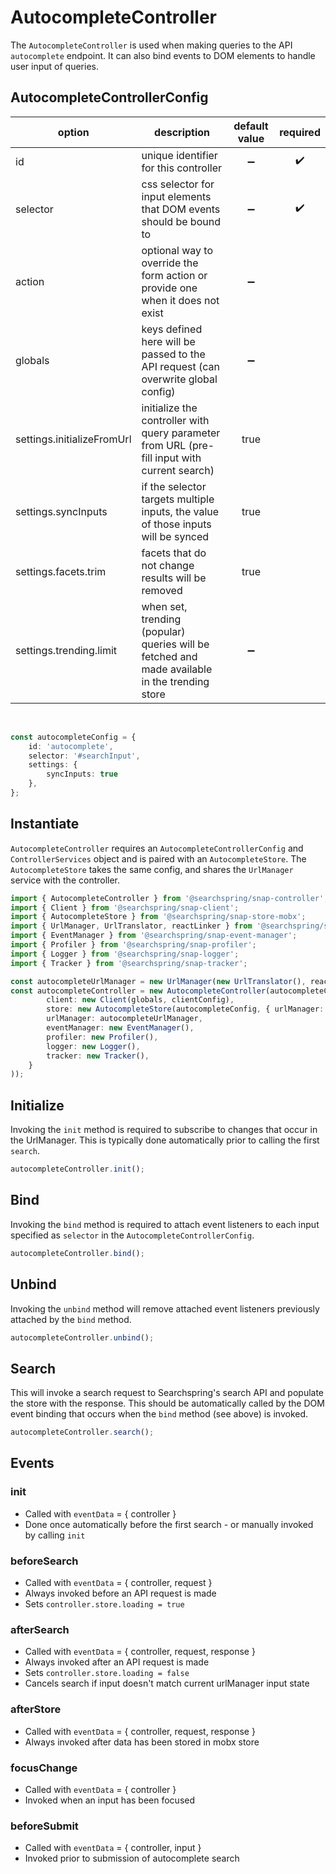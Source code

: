# AutocompleteController

The `AutocompleteController` is used when making queries to the API `autocomplete` endpoint. It can also bind events to DOM elements to handle user input of queries.

## AutocompleteControllerConfig

| option | description | default value | required | 
|---|---|:---:|:---:|
| id | unique identifier for this controller | ➖ | ✔️ |
| selector | css selector for input elements that DOM events should be bound to | ➖ | ✔️ |
| action | optional way to override the form action or provide one when it does not exist | ➖ |   |
| globals | keys defined here will be passed to the API request (can overwrite global config)| ➖ |   |
| settings.initializeFromUrl | initialize the controller with query parameter from URL (pre-fill input with current search) | true |   |
| settings.syncInputs | if the selector targets multiple inputs, the value of those inputs will be synced | true |   |
| settings.facets.trim | facets that do not change results will be removed | true |   |
| settings.trending.limit | when set, trending (popular) queries will be fetched and made available in the trending store | ➖ |   |

<br>

```typescript
const autocompleteConfig = {
	id: 'autocomplete',
	selector: '#searchInput',
	settings: {
		syncInputs: true
	},
};
```

## Instantiate
`AutocompleteController` requires an `AutocompleteControllerConfig` and `ControllerServices` object and is paired with an `AutocompleteStore`. The `AutocompleteStore` takes the same config, and shares the `UrlManager` service with the controller.

```typescript
import { AutocompleteController } from '@searchspring/snap-controller';
import { Client } from '@searchspring/snap-client';
import { AutocompleteStore } from '@searchspring/snap-store-mobx';
import { UrlManager, UrlTranslator, reactLinker } from '@searchspring/snap-url-manager';
import { EventManager } from '@searchspring/snap-event-manager';
import { Profiler } from '@searchspring/snap-profiler';
import { Logger } from '@searchspring/snap-logger';
import { Tracker } from '@searchspring/snap-tracker';

const autocompleteUrlManager = new UrlManager(new UrlTranslator(), reactLinker).detach();
const autocompleteController = new AutocompleteController(autocompleteConfig, {
		client: new Client(globals, clientConfig),
		store: new AutocompleteStore(autocompleteConfig, { urlManager: autocompleteUrlManager }),
		urlManager: autocompleteUrlManager,
		eventManager: new EventManager(),
		profiler: new Profiler(),
		logger: new Logger(),
		tracker: new Tracker(),
	}
));
```

## Initialize
Invoking the `init` method is required to subscribe to changes that occur in the UrlManager. This is typically done automatically prior to calling the first `search`.

```typescript
autocompleteController.init();
```

## Bind
<!-- TODO: set/test link to DomTargeter -->
Invoking the `bind` method is required to attach event listeners to each input specified as `selector` in the `AutocompleteControllerConfig`.

```typescript
autocompleteController.bind();
```

## Unbind
<!-- TODO: set/test link to DomTargeter -->
Invoking the `unbind` method will remove attached event listeners previously attached by the `bind` method.

```typescript
autocompleteController.unbind();
```

## Search
This will invoke a search request to Searchspring's search API and populate the store with the response. This should be automatically called by the DOM event binding that occurs when the `bind` method (see above) is invoked.

```typescript
autocompleteController.search();
```

## Events
### init
- Called with `eventData` = { controller }
- Done once automatically before the first search - or manually invoked by calling `init`

### beforeSearch
- Called with `eventData` = { controller, request }
- Always invoked before an API request is made 
- Sets `controller.store.loading = true`

### afterSearch
- Called with `eventData` = { controller, request, response }
- Always invoked after an API request is made 
- Sets `controller.store.loading = false`
- Cancels search if input doesn't match current urlManager input state

### afterStore
- Called with `eventData` = { controller, request, response }
- Always invoked after data has been stored in mobx store

### focusChange
- Called with `eventData` = { controller }
- Invoked when an input has been focused

### beforeSubmit
- Called with `eventData` = { controller, input }
- Invoked prior to submission of autocomplete search